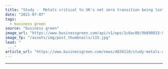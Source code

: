 ```yaml
---
title: "Study -  Metals critical to UK's net zero transition being lost in waste electronics"
date: "2021-07-07"
tags: 
  - business green
source: "business green"
image_url: "https://www.businessgreen.com/api/v1/wps/1c0ac00/9b890833-9286-4e31-ba54-80891f35d8f4/5/electronic-waste2-185x114.jpg"
image_fp: "/assets/img/post_thumbnails/115.jpg"
lead: "
 ..."
article_url: "https://www.businessgreen.com/news/4034110/study-metals-critical-uk-net-zero-transition-lost-waste-electronics"
---
```


---
